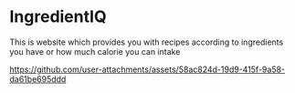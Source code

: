 # IngredientIQ
 This is website which provides you with recipes according to ingredients you have or how much calorie you can intake



https://github.com/user-attachments/assets/58ac824d-19d9-415f-9a58-da61be695ddd

